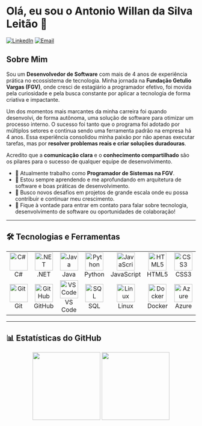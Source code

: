 # Olá, eu sou o Antonio Willan da Silva Leitão 👋

<p align="left">
  <a href="htpps://www.linkedin.com/in/antonio-willan" target="_blank"><img src="https://img.shields.io/badge/LinkedIn-0077B5?style=for-the-badge&logo=linkedin&logoColor=white" alt="LinkedIn"/></a>
  <a href="mailto:willian-silva201@hotmail.com"><img src="https://img.shields.io/badge/Email-0078D4?style=for-the-badge&logo=microsoft-outlook&logoColor=white" alt="Email"/></a>
</p>

## Sobre Mim

Sou um **Desenvolvedor de Software** com mais de 4 anos de experiência prática no ecossistema de tecnologia. Minha jornada na **Fundação Getulio Vargas (FGV)**, onde cresci de estagiário a programador efetivo, foi movida pela curiosidade e pela busca constante por aplicar a tecnologia de forma criativa e impactante.

Um dos momentos mais marcantes da minha carreira foi quando desenvolvi, de forma autônoma, uma solução de software para otimizar um processo interno. O sucesso foi tanto que o programa foi adotado por múltiplos setores e continua sendo uma ferramenta padrão na empresa há 4 anos. Essa experiência consolidou minha paixão por não apenas executar tarefas, mas por **resolver problemas reais e criar soluções duradouras**.

Acredito que a **comunicação clara** e o **conhecimento compartilhado** são os pilares para o sucesso de qualquer equipe de desenvolvimento.

- 🔭 Atualmente trabalho como **Programador de Sistemas na FGV**.
- 🌱 Estou sempre aprendendo e me aprofundando em arquitetura de software e boas práticas de desenvolvimento.
- 🤔 Busco novos desafios em projetos de grande escala onde eu possa contribuir e continuar meu crescimento.
- 💬 Fique à vontade para entrar em contato para falar sobre tecnologia, desenvolvimento de software ou oportunidades de colaboração!

---

## 🛠️ Tecnologias e Ferramentas

<table>
  <tr>
    <td align="center" width="96">
      <img src="https://skillicons.dev/icons?i=cs" width="48" height="48" alt="C#" />
      <br>C#
    </td>
    <td align="center" width="96">
      <img src="https://skillicons.dev/icons?i=dotnet" width="48" height="48" alt=".NET" />
      <br>.NET
    </td>
    <td align="center" width="96">
      <img src="https://skillicons.dev/icons?i=java" width="48" height="48" alt="Java" />
      <br>Java
    </td>
    <td align="center" width="96">
      <img src="https://skillicons.dev/icons?i=python" width="48" height="48" alt="Python" />
      <br>Python
    </td>
     <td align="center" width="96">
      <img src="https://skillicons.dev/icons?i=js" width="48" height="48" alt="JavaScript" />
      <br>JavaScript
    </td>
    <td align="center" width="96">
      <img src="https://skillicons.dev/icons?i=html" width="48" height="48" alt="HTML5" />
      <br>HTML5
    </td>
    <td align="center" width="96">
      <img src="https://skillicons.dev/icons?i=css" width="48" height="48" alt="CSS3" />
      <br>CSS3
    </td>
  </tr>
  <tr>
    <td align="center" width="96">
      <img src="https://skillicons.dev/icons?i=git" width="48" height="48" alt="Git" />
      <br>Git
    </td>
    <td align="center" width="96">
      <img src="https://skillicons.dev/icons?i=github" width="48" height="48" alt="GitHub" />
      <br>GitHub
    </td>
    <td align="center" width="96">
      <img src="https://skillicons.dev/icons?i=vscode" width="48" height="48" alt="VS Code" />
      <br>VS Code
    </td>
    <td align="center" width="96">
      <img src="https://skillicons.dev/icons?i=sql" width="48" height="48" alt="SQL" />
      <br>SQL
    </td>
    <td align="center" width="96">
      <img src="https://skillicons.dev/icons?i=linux" width="48" height="48" alt="Linux" />
      <br>Linux
    </td>
     <td align="center" width="96">
      <img src="https://skillicons.dev/icons?i=docker" width="48" height="48" alt="Docker" />
      <br>Docker
    </td>
    <td align="center" width="96">
      <img src="https://skillicons.dev/icons?i=azure" width="48" height="48" alt="Azure" />
      <br>Azure
    </td>
  </tr>
</table>

---

## 📊 Estatísticas do GitHub

<p align="center">
  <img height="180em" src="https://github-readme-stats.vercel.app/api?username=WillanSilva&show_icons=true&theme=tokyonight&include_all_commits=true&count_private=true"/>
  <img height="180em" src="https://github-readme-stats.vercel.app/api/top-langs/?username=WillanSilva&layout=compact&langs_count=7&theme=tokyonight"/>
</p>
